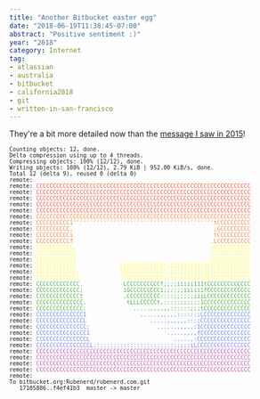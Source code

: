 ```yaml
---
title: "Another Bitbucket easter egg"
date: "2018-06-19T11:38:45-07:00"
abstract: "Positive sentiment :)"
year: "2018"
category: Internet
tag:
- atlassian
- australia
- bitbucket
- california2018
- git
- written-in-san-francisco
---
```

They're a bit more detailed now than the [message I saw in 2015]!

<p></p>
<pre style="font-size:10px">
Counting objects: 12, done.
Delta compression using up to 4 threads.
Compressing objects: 100% (12/12), done.
Writing objects: 100% (12/12), 2.79 KiB | 952.00 KiB/s, done.
Total 12 (delta 9), reused 0 (delta 0)
remote: 
remote: <span style="color:#fc5138">CCCCCCCCCCCCCCCCCCCCCCCCCCCCCCCCCCCCCCCCCCCCCCCCCCCCCCCCCCCCCCCC</span>
remote: <span style="color:#fc5138">CCCCCCCCCCCCCCCCCCCCCCCCCCCCCCCCCCCCCCCCCCCCCCCCCCCCCCCCCCCCCCCC</span>
remote: <span style="color:#fc5138">CCCCCCCCCCCCCCCCCCCCCCCCCCCCCCCCCCCCCCCCCCCCCCCCCCCCCCCCCCCCCCCC</span>
remote: <span style="color:#fc5138">CCCCCCCCCCCCCCCCCCCCCCCCCCCCCCCCCCCCCCCCCCCCCCCCCCCCCCCCCCCCCCCC</span>
remote: <span style="color:#fc5138">CCCCCCCCCCCCCCCCCCCCCCCCCCCCCCCCCCCCCCCCCCCCCCCCCCCCCCCCCCCCCCCC</span>
remote: <span style="color:#fd813d">CCCCCCCCCCCCCCCCCCCCCCCCCCCCCCCCCCCCCCCCCCCCCCCCCCCCCCCCCCCCCCCC</span>
remote: <span style="color:#fd813d">CCCCCCCCCC1&#39;&#39;&#39;&#39;&#39;&#39;&#39;&#39;&#39;&#39;&#39;&#39;&#39;&#39;&#39;&#39;&#39;&#39;&#39;&#39;&#39;&#39;&#39;&#39;&#39;&#39;&#39;&#39;&#39;&#39;&#39;&#39;&#39;&#39;&#39;&#39;&#39;&#39;&#39;&#39;&#39;&#39;tCCCCCCCCCC</span>
remote: <span style="color:#fd813d">CCCCCCCCCC,                                          ;GCCCCCCCCC</span>
remote: <span style="color:#fd813d">CCCCCCCCCCi                                          tCCCCCCCCCC</span>
remote: <span style="color:#fd813d">CCCCCCCCCCf                                         .LCCCCCCCCCC</span>
remote: <span style="color:#fffd3a">CCCCCCCCCCC,                                        :CCCCCCCCCCC</span>
remote: <span style="color:#fffd3a">CCCCCCCCCCCi                                        tCCCCCCCCCCC</span>
remote: <span style="color:#fffd3a">CCCCCCCCCCCf                                       .LCCCCCCCCCCC</span>
remote: <span style="color:#fffd3a">CCCCCCCCCCCC.           .LCCCCCCCCCCCCfi11111111111tCCCCCCCCCCCC</span>
remote: <span style="color:#fffd3a">CCCCCCCCCCCC;            1CCCCCCCCCCCC1iiii11111111LCCCCCCCCCCCC</span>
remote: <span style="color:#fffd3a">CCCCCCCCCCCCt            :CCCCCCCCCCCCiiiiiii11111tCCCCCCCCCCCCC</span>
remote: <span style="color:#4cb140">CCCCCCCCCCCCC.            LCCCCCCCCCCf;;;;iiiii111tCCCCCCCCCCCCC</span>
remote: <span style="color:#4cb140">CCCCCCCCCCCCC;            iGCCCCCCCCCi;;;;;;iiiiiifCCCCCCCCCCCCC</span>
remote: <span style="color:#4cb140">CCCCCCCCCCCCCt            ,CCCCCCCCCC::::;;;;;;iiiLCCCCCCCCCCCCC</span>
remote: <span style="color:#4cb140">CCCCCCCCCCCCCC.            tLLLCCCCCt,:::::;;;;;;1CCCCCCCCCCCCCC</span>
remote: <span style="color:#4cb140">CCCCCCCCCCCCCC:              &#46;&#46;&#46;&#46;&#46;,,,,,,::::::;;;tCCCCCCCCCCCCCC</span>
remote: <span style="color:#6783fc">CCCCCCCCCCCCCC1                &#46;&#46;&#46;&#46;&#46;&#46;,,,,,::::::;LCCCCCCCCCCCCCC</span>
remote: <span style="color:#6783fc">CCCCCCCCCCCCCCL                   &#46;&#46;&#46;&#46;&#46;,,,,,,:::;CCCCCCCCCCCCCCC</span>
remote: <span style="color:#6783fc">CCCCCCCCCCCCCCC:                    &#46;&#46;&#46;&#46;&#46;&#46;,,,,,:1CCCCCCCCCCCCCCC</span>
remote: <span style="color:#6783fc">CCCCCCCCCCCCCCC1                       &#46;&#46;&#46;&#46;&#46;,,,,fCCCCCCCCCCCCCCC</span>
remote: <span style="color:#6783fc">CCCCCCCCCCCCCCCL                         &#46;&#46;&#46;&#46;&#46;,:CCCCCCCCCCCCCCCC</span>
remote: <span style="color:#6783fc">CCCCCCCCCCCCCCCCL:::::::::::::::::::::::::;;;;iLCCCCCCCCCCCCCCCC</span>
remote: <span style="color:#c352b0">CCCCCCCCCCCCCCCCCCCCCCCCCCCCCCCCCCCCCCCCCCCCCCCCCCCCCCCCCCCCCCCC</span>
remote: <span style="color:#c352b0">CCCCCCCCCCCCCCCCCCCCCCCCCCCCCCCCCCCCCCCCCCCCCCCCCCCCCCCCCCCCCCCC</span>
remote: <span style="color:#c352b0">CCCCCCCCCCCCCCCCCCCCCCCCCCCCCCCCCCCCCCCCCCCCCCCCCCCCCCCCCCCCCCCC</span>
remote: <span style="color:#c352b0">CCCCCCCCCCCCCCCCCCCCCCCCCCCCCCCCCCCCCCCCCCCCCCCCCCCCCCCCCCCCCCCC</span>
remote: 
To bitbucket.org:Rubenerd/rubenerd.com.git
   17105886..f4ef41b3  master -> master
</pre>

[message I saw in 2015]: https://rubenerd.com/a-bitbucket-easter-egg/ "A Bitbucket easter egg"

